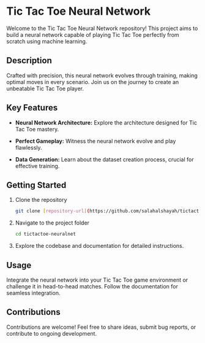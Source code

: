 # Tic Tac Toe Neural Network

Welcome to the Tic Tac Toe Neural Network repository! This project aims to build a neural network capable of playing Tic Tac Toe perfectly from scratch using machine learning.

## Description

Crafted with precision, this neural network evolves through training, making optimal moves in every scenario. Join us on the journey to create an unbeatable Tic Tac Toe player.

## Key Features

- **Neural Network Architecture:** Explore the architecture designed for Tic Tac Toe mastery.
  
- **Perfect Gameplay:** Witness the neural network evolve and play flawlessly.

- **Data Generation:** Learn about the dataset creation process, crucial for effective training.

## Getting Started

1. Clone the repository
   ```bash
   git clone [repository-url](https://github.com/salahalshayah/tictactoe-neuralnet/)
   ```

2. Navigate to the project folder
   ```bash
   cd tictactoe-neuralnet
   ```

3. Explore the codebase and documentation for detailed instructions.

## Usage

Integrate the neural network into your Tic Tac Toe game environment or challenge it in head-to-head matches. Follow the documentation for seamless integration.

## Contributions

Contributions are welcome! Feel free to share ideas, submit bug reports, or contribute to ongoing development.

